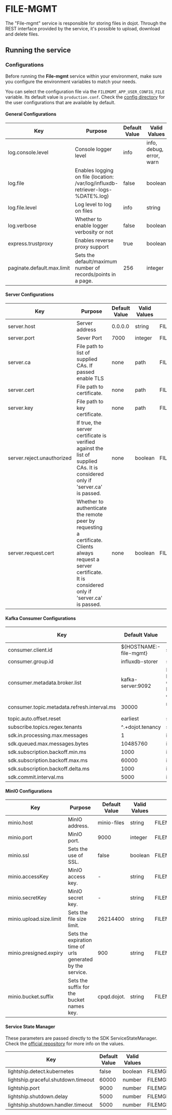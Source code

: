 # FILE-MGMT

The "File-mgmt" service is responsible for storing files in dojot. Through the REST interface provided by the service, it's possible to upload, download and delete files.

## Running the service

### Configurations

Before running the **File-mgmt** service within your environment, make sure you configure the
environment variables to match your needs.

You can select the configuration file via the `FILEMGMT_APP_USER_CONFIG_FILE` variable. Its default value
is `production.conf`. Check the [config directory](./src/config) for the user configurations that are
available by default.


#### General Configurations

| Key                        | Purpose                                                                         | Default Value | Valid Values             | Environment variable                 |
| -------------------------- | ------------------------------------------------------------------------------- | ------------- | ------------------------ | ------------------------------------ |
| log.console.level          | Console logger level                                                            | info          | info, debug, error, warn | FILEMGMT_LOG_CONSOLE_LEVEL          |
| log.file                   | Enables logging on file (location: /var/log/influxdb-retriever-logs-%DATE%.log) | false         | boolean                  | FILEMGMT_LOG_FILE                   |
| log.file.level             | Log level to log on files                                                       | info          | string                   | FILEMGMT_LOG_FILE_LEVEL             |
| log.verbose                | Whether to enable logger verbosity or not                                       | false         | boolean                  | FILEMGMT_LOG_VERBOSE                |
| express.trustproxy         | Enables reverse proxy support                                                   | true          | boolean                  | FILEMGMT_EXPRESS_TRUSTPROXY         |
| paginate.default.max.limit | Sets the default/maximum number of records/points in a page.                    | 256           | integer                  | FILEMGMT_PAGINATE_DEFAULT_MAX_LIMIT |

#### Server Configurations

| Key                        | Purpose                                                                         | Default Value | Valid Values             | Environment variable                 |
| -------------------------- | ------------------------------------------------------------------------------- | ------------- | ------------------------ | ------------------------------------ |
| server.host                | Server address                                                                                                                                                    | 0.0.0.0       | string       | FILEMGMT_SERVER_HOST                |
| server.port                | Sever Port                                                                                                                                                        | 7000          | integer      | FILEMGMT_SERVER_PORT                |
| server.ca                  | File path to list of supplied CAs. If passed enable TLS                                                                                                           | none          | path         | FILEMGMT_SERVER_CA                  |
| server.cert                | File path to certificate.                                                                                                                                         | none          | path         | FILEMGMT_SERVER_CERT                |
| server.key                 | File path to key certificate.                                                                                                                                     | none          | path         | FILEMGMT_SERVER_KEY                 |
| server.reject.unauthorized | If true, the server certificate is verified against the list of supplied CAs. It is considered only if 'server.ca' is passed.                                     | none          | boolean      | FILEMGMT_SERVER_REJECT_UNAUTHORIZED |
| server.request.cert        | Whether to authenticate the remote peer by requesting a certificate. Clients always request a server certificate. It is considered only if 'server.ca' is passed. | none          | boolean      | FILEMGMT_SERVER_REQUEST_CERT        |

#### Kafka Consumer Configurations

Key                                         | Default Value             | Valid Values  | Environment variable
--------------------------------------------|---------------------------| ------------  | --------------------
consumer.client.id                          | ${HOSTNAME:-file-mgmt}    | string                | FILEMGMT_CONSUMER_CLIENT_ID
consumer.group.id                           | influxdb-storer           | string                | FILEMGMT_CONSUMER_GROUP_ID
consumer.metadata.broker.list               | kafka-server:9092         | Initial list of brokers as a CSV list of broker host or host:port.| FILEMGMT_CONSUMER_METADATA_BROKER_LIST
consumer.topic.metadata.refresh.interval.ms | 30000                     | milliseconds (integer)| FILEMGMT_CONSUMER_TOPIC_METADATA_REFRESH_INTERVAL_MS
topic.auto.offset.reset                     | earliest                  | string                | FILEMGMT_TOPIC_AUTO_OFFSET_RESET
subscribe.topics.regex.tenants              | ^.+dojot\.tenancy         | string                | SUBSCRIBE_TOPICS_REGEX_TENANTS
sdk.in.processing.max.messages | 1 | integer | FILEMGMT_SDK_IN_PROCESSING_MAX_MESSAGES
sdk.queued.max.messages.bytes | 10485760 | integer | FILEMGMT_SDK_QUEUED_MAX_MESSAGES_BYTES
sdk.subscription.backoff.min.ms | 1000 | integer | FILEMGMT_SDK_SUBSCRIPTION_BACKOFF_MIN_MS
sdk.subscription.backoff.max.ms | 60000 | integer | FILEMGMT_SDK_SUBSCRIPTION_BACKOFF_MAX_MS
sdk.subscription.backoff.delta.ms | 1000 | integer | FILEMGMT_SDK_SUBSCRIPTION_BACKOFF_DELTA_MS
sdk.commit.interval.ms | 5000 | integer | FILEMGMT_SDK_COMMIT_INTERVAL_MS



#### MinIO Configurations

| Key                        | Purpose                                                                         | Default Value | Valid Values             | Environment variable                 |
| -------------------------- | ------------------------------------------------------------------------------- | ------------- | ------------------------ | ------------------------------------ |
| minio.host                | MinIO address.                                            | minio-files   | string    | FILEMGMT_MINIO_HOST 
| minio.port                | MinIO port.                                               | 9000          | integer   | FILEMGMT_MINIO_PORT
| minio.ssl                 | Sets the use of SSL.                                      | false         | boolean   | FILEMGMT_MINIO_SSL
| minio.accessKey           | MinIO access key.                                         |    -          | string    | FILEMGMT_MINIO_ACCESSKEY 
| minio.secretKey           | MinIO secret key.                                         |    -          | string    | FILEMGMT_MINIO_SECRETKEY
| minio.upload.size.limit   | Sets the file size limit.                                 | 26214400      | string    | FILEMGMT_UPLOAD_SIZE_LIMIT
| minio.presigned.expiry    | Sets the expiration time of urls generated by the service.| 900           | string    | FILEMGMT_PRESIGNED_EXPIRY
| minio.bucket.suffix       | Sets the suffix for the bucket names key.                 | cpqd.dojot.   | string    | FILEMGMT_BUCKET_SUFFIX

#### Service State Manager

These parameters are passed directly to the SDK ServiceStateManager. Check the
[official repository](https://github.com/dojot/dojot-microservice-sdk-js) for more info on the
values.

| Key                                 | Default Value | Valid Values | Environment variable                          |
| ----------------------------------- | ------------- | ------------ | --------------------------------------------- |
| lightship.detect.kubernetes         | false         | boolean      | FILEMGMT_LIGHTSHIP_DETECT_KUBERNETES         |
| lightship.graceful.shutdown.timeout | 60000         | number       | FILEMGMT_LIGHTSHIP_GRACEFUL_SHUTDOWN_TIMEOUT |
| lightship.port                      | 9000          | number       | FILEMGMT_LIGHTSHIP_PORT                      |
| lightship.shutdown.delay            | 5000          | number       | FILEMGMT_SHUTDOWN_DELAY                      |
| lightship.shutdown.handler.timeout  | 5000          | number       | FILEMGMT_SHUTDOWN_HANDLER_TIMEOUT            |

